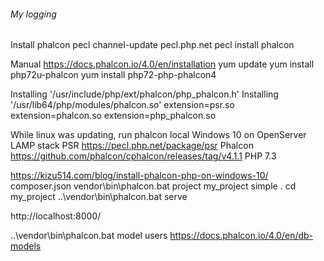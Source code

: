 ﻿###### My logging

Install phalcon
pecl channel-update pecl.php.net
pecl install phalcon

Manual https://docs.phalcon.io/4.0/en/installation
yum update
yum install php72u-phalcon
yum install php72-php-phalcon4

Installing '/usr/include/php/ext/phalcon/php_phalcon.h'
Installing '/usr/lib64/php/modules/phalcon.so'
extension=psr.so
extension=phalcon.so
extension=php_phalcon.so

While linux was updating, run phalcon local Windows 10 on OpenServer LAMP stack
PSR https://pecl.php.net/package/psr 
Phalcon https://github.com/phalcon/cphalcon/releases/tag/v4.1.1
PHP 7.3

https://kizu514.com/blog/install-phalcon-php-on-windows-10/
composer.json
vendor\bin\phalcon.bat project my_project simple .
cd my_project
..\vendor\bin\phalcon.bat serve

http://localhost:8000/


..\vendor\bin\phalcon.bat model users
https://docs.phalcon.io/4.0/en/db-models
